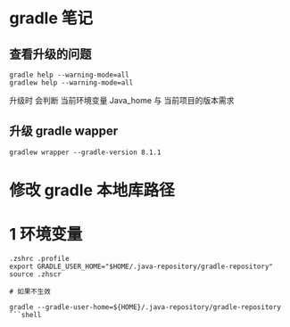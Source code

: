 # gradle 笔记

## 查看升级的问题

```shell
gradle help --warning-mode=all
gradlew help --warning-mode=all
```
升级时 会判断 当前环境变量 Java_home 与 当前项目的版本需求

## 升级 gradle wapper
```shell
gradlew wrapper --gradle-version 8.1.1
```
# 修改 gradle 本地库路径

# 1 环境变量
```shell
.zshrc .profile
export GRADLE_USER_HOME="$HOME/.java-repository/gradle-repository"
source .zhscr

# 如果不生效

gradle --gradle-user-home=${HOME}/.java-repository/gradle-repository
```shell
